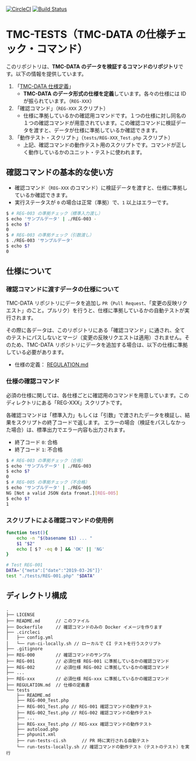 [![CircleCI](https://circleci.com/gh/KEINOS/TMC-TESTS.svg?style=svg)](https://circleci.com/gh/KEINOS/TMC-TESTS) [![Build Status](https://travis-ci.org/KEINOS/TMC-TESTS.svg?branch=master)](https://travis-ci.org/KEINOS/TMC-TESTS)

# TMC-TESTS（TMC-DATA の仕様チェック・コマンド）

このリポジトリは、**TMC-DATA のデータを検証するコマンドのリポジトリ**です。以下の情報を提供しています。

1. 「[TMC-DATA 仕様定義](./REGULATION.md)」
    - **TMC-DATA のデータ形式の仕様を定義**しています。各々の仕様には ID が振られています。（`REG-XXX`）
2. 「確認コマンド」（`REG-XXX` スクリプト）
    - 仕様に準拠しているかの確認用コマンドです。１つの仕様に対し同名の１つの確認コマンドが用意されています。この確認コマンドに検証データを渡すと、データが仕様に準拠しているか確認できます。
3. 「動作テスト・スクリプト」（`tests/REG-XXX_Test.php` スクリプト）
    - 上記、確認コマンドの動作テスト用のスクリプトです。コマンドが正しく動作しているかのユニット・テストに使われます。

## 確認コマンドの基本的な使い方

- 確認コマンド（`REG-XXX` のコマンド）に検証データを渡すと、仕様に準拠しているか確認できます。
- 実行ステータスが `0` の場合は正常（準拠）で、`1` 以上はエラーです。

```bash
$ # REG-003 の準拠チェック（標準入力渡し）
$ echo 'サンプルデータ' | ./REG-003 -
$ echo $?
0
$ # REG-003 の準拠チェック（引数渡し）
$ ./REG-003 'サンプルデータ'
$ echo $?
0
```

## 仕様について

### 確認コマンドに渡すデータの仕様について

TMC-DATA リポジトリにデータを追加し `PR`（`Pull Request`、「変更の反映リクエスト」のこと。プルリク）を行うと、仕様に準拠しているかの自動テストが実行されます。

その際に各データは、このリポジトリにある「確認コマンド」に通され、全てのテストにパスしないとマージ（変更の反映リクエストは適用）されません。そのため、TMC-DATA リポジトリにデータを追加する場合は、以下の仕様に準拠している必要があります。

- 仕様の定義： [REGULATION.md](./REGULATION.md)

### 仕様の確認コマンド

必須の仕様に関しては、各仕様ごとに確認用のコマンドを用意しています。このディレクトリにある「REG-XXX」スクリプトです。

各確認コマンドは「標準入力」もしくは「引数」で渡されたデータを検証し、結果をスクリプトの終了コードで返します。
エラーの場合（検証をパスしなかった場合）は、標準出力でエラー内容も出力されます。

- 終了コード `0`: 合格
- 終了コード `1`: 不合格

```bash
$ # REG-003 の準拠チェック（合格）
$ echo 'サンプルデータ' | ./REG-003
$ echo $?
0
$ # REG-005 の準拠チェック（不合格）
$ echo 'サンプルデータ' | ./REG-005
NG [Not a valid JSON data fromat.][REG-005]
$ echo $?
1
```

### スクリプトによる確認コマンドの使用例

```bash
function test(){
    echo -n "$(basename $1) ... "
    $1 "$2"
    echo [ $？ -eq 0 ] && 'OK' || 'NG'
}

# Test REG-001
DATA='{"meta":["date":"2019-03-26"]}'
test "./tests/REG-001.php" "$DATA"
```

## ディレクトリ構成

```text
.
├── LICENSE
├── README.md      // このファイル
├── Dockerfile     // 確認コマンドのみの Docker イメージを作ります
├── .circleci
│   ├── config.yml
│   └── run-ci-locally.sh // ローカルで CI テストを行うスクリプト
├── .gitignore
├── REG-000        // 確認コマンドのサンプル
├── REG-001        // 必須仕様 REG-001 に準拠しているかの確認コマンド
├── REG-002        // 必須仕様 REG-002 に準拠しているかの確認コマンド
├── ...
├── REG-xxx        // 必須仕様 REG-xxx に準拠しているかの確認コマンド
├── REGULATION.md  // 仕様の定義書
└── tests
    ├── README.md
    ├── REG-000_Test.php
    ├── REG-001_Test.php // REG-001 確認コマンドの動作テスト
    ├── REG-002_Test.php // REG-002 確認コマンドの動作テスト
    ├── ...
    ├── REG-xxx_Test.php // REG-xxx 確認コマンドの動作テスト
    ├── autoload.php
    ├── phpunit.xml
    ├── run-tests-ci.sh      // PR 時に実行される自動テスト
    └── run-tests-locally.sh // 確認コマンドの動作テスト（テストのテスト）を実行
```
